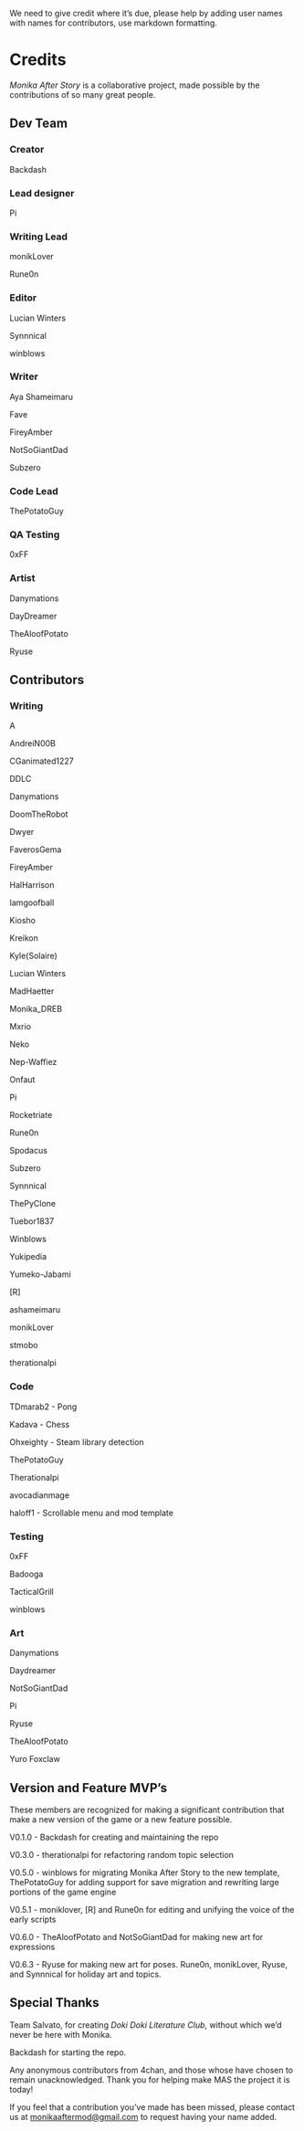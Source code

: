 We need to give credit where it’s due, please help by adding user names with names for contributors, use markdown formatting.


# Credits

*Monika After Story* is a collaborative project, made possible by the contributions of so many great people.

## Dev Team

### Creator

Backdash

### Lead designer

Pi

### Writing Lead

monikLover

Rune0n

### Editor

Lucian Winters

Synnnical

winblows

### Writer

Aya Shameimaru

Fave

FireyAmber

NotSoGiantDad

Subzero

### Code Lead

ThePotatoGuy

### QA Testing

0xFF

### Artist

Danymations

DayDreamer

TheAloofPotato

Ryuse

## Contributors

### Writing
A

AndreiN00B

CGanimated1227

DDLC

Danymations

DoomTheRobot

Dwyer

FaverosGema

FireyAmber

HalHarrison

Iamgoofball

Kiosho

Kreikon

Kyle(Solaire)

Lucian Winters

MadHaetter

Monika_DREB

Mxrio

Neko

Nep-Waffiez

Onfaut

Pi

Rocketriate

Rune0n

Spodacus

Subzero

Synnnical

ThePyClone

Tuebor1837

Winblows

Yukipedia

Yumeko-Jabami

[R]

ashameimaru

monikLover

stmobo

therationalpi

### Code

TDmarab2 - Pong

Kadava - Chess

Ohxeighty - Steam library detection

ThePotatoGuy

Therationalpi

avocadianmage

haloff1 - Scrollable menu and mod template

### Testing

0xFF

Badooga

TacticalGrill

winblows

### Art
Danymations

Daydreamer

NotSoGiantDad

Pi

Ryuse

TheAloofPotato

Yuro Foxclaw

## Version and Feature MVP’s
These members are recognized for making a significant contribution that make a new version of the game or a new feature possible.

V0.1.0 - Backdash for creating and maintaining the repo

V0.3.0 - therationalpi for refactoring random topic selection

V0.5.0 - winblows for migrating Monika After Story to the new template, ThePotatoGuy for adding support for save migration and rewriting large portions of the game engine

V0.5.1 - moniklover, [R] and Rune0n for editing and unifying the voice of the early scripts

V0.6.0 - TheAloofPotato and NotSoGiantDad for making new art for expressions

V0.6.3 - Ryuse for making new art for poses. Rune0n, monikLover, Ryuse, and Synnnical for holiday art and topics.

## Special Thanks

Team Salvato, for creating *Doki Doki Literature Club*, without which we’d never be here with Monika.

Backdash for starting the repo.

Any anonymous contributors from 4chan, and those whose have chosen to remain unacknowledged. Thank you for helping make MAS the project it is today!

If you feel that a contribution you’ve made has been missed, please contact us at monikaaftermod@gmail.com to request having your name added.
